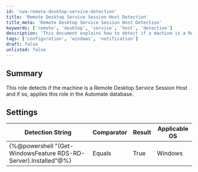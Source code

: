```yaml
---
id: 'cwa-remote-desktop-service-detection'
title: 'Remote Desktop Service Session Host Detection'
title_meta: 'Remote Desktop Service Session Host Detection'
keywords: ['remote', 'desktop', 'service', 'host', 'detection']
description: 'This document explains how to detect if a machine is a Remote Desktop Service Session Host and apply the corresponding role in the Automate database. It includes a detailed settings table with detection strings and applicable operating systems.'
tags: ['configuration', 'windows', 'notification']
draft: false
unlisted: false
---
```

## Summary

This role detects if the machine is a Remote Desktop Service Session Host and if so, applies this role in the Automate database.

## Settings

| Detection String                                   | Comparator | Result | Applicable OS |
|---------------------------------------------------|------------|--------|----------------|
| {%@powershell "(Get-WindowsFeature RDS-RD-Server).Installed"@%} | Equals     | True   | Windows        |

